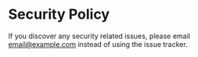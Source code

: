 # Security Policy

If you discover any security related issues, please email email@example.com instead of using the issue tracker.
